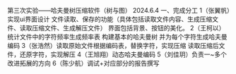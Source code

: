 第三次实验——哈夫曼树压缩软件（树与图）
2024.6.4
  一、完成分工
    1（张翼帆）实现ui界面设计
               文件读取、保存的功能（具体包括读取文件内容、生成压缩文件、读取压缩文件、生成解压文件）
               界面包括背景、按钮的美化。
    2（王柯以）统计文件中的字符频率生成频率表
               构建基本的哈夫曼树
               并为每个字符生成哈夫曼编码
    3（张浩然）读取原始文件根据编码表，替换字符，实现压缩
               读取压缩后文件，还原字符，实现解压
    4（王旭翔）动态哈夫曼编码
    5（刘佳玥）负责一~多个改进拓展的方向
    6（陈少航）调试+对应部分的报告撰写
